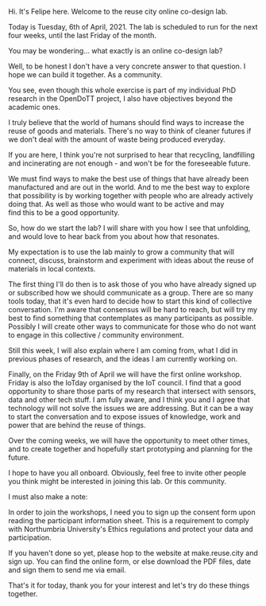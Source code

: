  Hi. It's Felipe here. 
Welcome to the reuse city online co-design lab.

Today is Tuesday, 6th of April, 2021. The lab is scheduled to run for the next four weeks, until the last Friday of the month.

You may be wondering... what exactly is an online co-design lab?

Well, to be honest I don't have a very concrete answer to that question.
 I hope we can build it together. As a community.

You see, even though this whole exercise is part of my individual PhD research in the OpenDoTT
 project, I also have objectives beyond the academic ones.

I truly believe that the world of humans should find ways to increase the reuse of goods and
 materials. There's no way to think of cleaner futures if we don't deal with the amount of
 waste being produced everyday.

If you are here, I think you're not surprised to hear that recycling, landfilling and
 incinerating are not enough - and won't be for the foreseeable future.

We must find ways to make the best use of things that have already been manufactured and are out
 in the world. And to me the best way to explore that possibility is by working together with
 people who are already actively doing that. As well as those who would want to be active and may  
 find this to be a good opportunity.

So, how do we start the lab? I will share with you how I see that unfolding, and would love to hear
 back from you about how that resonates.

My expectation is to use the lab mainly to grow a community that will connect, discuss, brainstorm and experiment  with ideas about the reuse of materials in local contexts.

The first thing I'll do then is to ask those of you who have already signed up or subscribed how
 we should communicate as a group. There are so many tools today, that it's even hard to decide how to start this kind of collective conversation. I'm aware that consensus
 will be hard to reach, but will try my best to find something that contemplates as many participants
 as possible. Possibly I will create other ways to communicate for those who do not want to engage in this collective / community environment.

Still this week, I will also explain where I am coming from, what I did in previous phases
 of research, and the ideas I am currently working on.

Finally, on the Friday 9th of April we will have the first online workshop. Friday is also the
 IoTday organised by the IoT council. I find that a good opportunity to share those parts
 of my research that intersect with sensors, data and other tech stuff. I am fully aware, and I think you and I agree
 that technology will not solve the issues we are addressing. But it can be a way to start
 the conversation and to expose issues of knowledge, work and power that are behind the reuse of things.

Over the coming weeks, we will have the opportunity to meet other times, and to create together and
 hopefully start prototyping and planning for the future.

I hope to have you all onboard. Obviously, feel free to invite other people you think might  be interested in joining this lab. Or this community.

I must also make a note:

In order to join the workshops, I need you to sign up the consent form upon reading the
 participant information sheet. This is a requirement to comply with Northumbria University's Ethics regulations and protect your data and participation.

If you haven't done so yet, please hop to the website at make.reuse.city and sign up. You can find the online form, or else download the PDF files, date and sign them to send me via email.

That's it for today, thank you for your interest and let's try do these things together.
